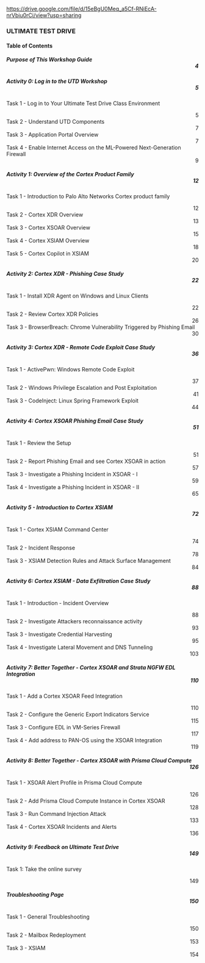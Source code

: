 https://drive.google.com/file/d/15eBgU0Meq_a5Cf-RNiEcA-nrVbiu0rCi/view?usp=sharing

### ULTIMATE TEST DRIVE

#### Table of Contents

##### Purpose of This Workshop Guide<div align="right">4</div>
##### Activity 0: Log in to the UTD Workshop      <div align="right">5</div>
Task 1 - Log in to Your Ultimate Test Drive Class Environment      <div align="right">5</div>
Task 2 - Understand UTD Components      <div align="right">7</div>
Task 3 - Application Portal Overview      <div align="right">7</div>
Task 4 - Enable Internet Access on the ML-Powered Next-Generation Firewall      <div align="right">9</div>

##### Activity 1: Overview of the Cortex Product Family      <div align="right">12</div>
Task 1 - Introduction to Palo Alto Networks Cortex product family      <div align="right">12</div>
Task 2 - Cortex XDR Overview      <div align="right">13</div>
Task 3 - Cortex XSOAR Overview      <div align="right">15</div>
Task 4 - Cortex XSIAM Overview      <div align="right">18</div>
Task 5 - Cortex Copilot in XSIAM      <div align="right">20</div>

##### Activity 2: Cortex XDR - Phishing Case Study      <div align="right">22</div>
Task 1 - Install XDR Agent on Windows and Linux Clients      <div align="right">22</div>
Task 2 - Review Cortex XDR Policies      <div align="right">26</div>
Task 3 - BrowserBreach: Chrome Vulnerability Triggered by Phishing Email      <div align="right">30</div>

##### Activity 3: Cortex XDR - Remote Code Exploit Case Study      <div align="right">36</div>
Task 1 - ActivePwn: Windows Remote Code Exploit      <div align="right">37</div>
Task 2 - Windows Privilege Escalation and Post Exploitation      <div align="right">41</div>
Task 3 - CodeInject: Linux Spring Framework Exploit      <div align="right">44</div>

##### Activity 4: Cortex XSOAR Phishing Email Case Study      <div align="right">51</div>
Task 1 - Review the Setup      <div align="right">51</div>
Task 2 - Report Phishing Email and see Cortex XSOAR in action      <div align="right">57</div>
Task 3 - Investigate a Phishing Incident in XSOAR - I      <div align="right">59</div>
Task 4 - Investigate a Phishing Incident in XSOAR - II      <div align="right">65</div>

##### Activity 5 - Introduction to Cortex XSIAM      <div align="right">72</div>
Task 1 - Cortex XSIAM Command Center      <div align="right">74</div>
Task 2 - Incident Response      <div align="right">78</div>
Task 3 - XSIAM Detection Rules and Attack Surface Management      <div align="right">84</div>

##### Activity 6: Cortex XSIAM - Data Exfiltration Case Study      <div align="right">88</div>
Task 1 - Introduction - Incident Overview      <div align="right">88</div>
Task 2 - Investigate Attackers reconnaissance activity      <div align="right">93</div>
Task 3 - Investigate Credential Harvesting      <div align="right">95</div>
Task 4 - Investigate Lateral Movement and DNS Tunneling      <div align="right">103</div>

##### Activity 7: Better Together - Cortex XSOAR and Strata NGFW EDL Integration      <div align="right">110</div>
Task 1 - Add a Cortex XSOAR Feed Integration      <div align="right">110</div>
Task 2 - Configure the Generic Export Indicators Service  <div align="right">115</div>
Task 3 - Configure EDL in VM-Series Firewall      <div align="right">117</div>
Task 4 - Add address to PAN-OS using the XSOAR Integration      <div align="right">119</div>

##### Activity 8: Better Together - Cortex XSOAR with Prisma Cloud Compute      <div align="right">126</div>
Task 1 - XSOAR Alert Profile in Prisma Cloud Compute      <div align="right">126</div>
Task 2 - Add Prisma Cloud Compute Instance in Cortex XSOAR      <div align="right">128</div>
Task 3 - Run Command Injection Attack      <div align="right">133</div>
Task 4 - Cortex XSOAR Incidents and Alerts      <div align="right">136</div>

##### Activity 9: Feedback on Ultimate Test Drive      <div align="right">149</div>
Task 1: Take the online survey      <div align="right">149</div>

##### Troubleshooting Page      <div align="right">150</div>
Task 1 - General Troubleshooting      <div align="right">150</div>
Task 2 - Mailbox Redeployment      <div align="right">153</div>
Task 3 - XSIAM      <div align="right">154</div>

